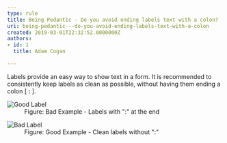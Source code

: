 ```yaml
---
type: rule
title: Being Pedantic - Do you avoid ending labels text with a colon?
uri: being-pedantic---do-you-avoid-ending-labels-text-with-a-colon
created: 2019-03-01T22:32:52.0000000Z
authors:
- id: 1
  title: Adam Cogan

---
```




<span class='intro'> Labels provide an easy way to show text in a form. It is recommended&#160;to consistently keep&#160;labels as clean as possible, without having them ending&#160;a colon [&#160;<b>&#58;</b> ].<br> </span>

<dl class="badImage"><dt>
      <img alt="Good Label" src="http&#58;//www.ssw.com.au/ssw/Standards/Rules/Images/LabelBad.gif" />​
   </dt><dd>Figure&#58; Bad Example - Labels with &quot;&#58;&quot; at the end<span style="color&#58;#444444;">​​</span></dd></dl><dl class="goodImage"><dt>
      <img alt="Bad Label" src="http&#58;//www.ssw.com.au/ssw/Standards/Rules/Images/LabelGood.gif" />  
      <br>
   </dt><dd>Figure&#58; Good Example - Clean labels without &quot;&#58;&quot;</dd></dl>


